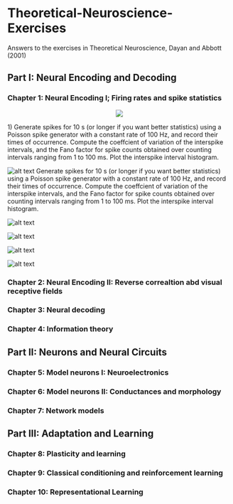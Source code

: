 # Theoretical-Neuroscience-Exercises
Answers to the exercises in Theoretical Neuroscience, Dayan and Abbott (2001)


## Part I: Neural Encoding and Decoding
### Chapter 1: Neural Encoding I; Firing rates and spike statistics

<p align="center">
  <img src="https://raw.githubusercontent.com/jtbreffle/Theoretical-Neuroscience-Exercises/master/ReadMe_Figures/c1p1.png">
</p>
    1) Generate spikes for 10 s (or longer if you want better statistics) using
    a Poisson spike generator with a constant rate of 100 Hz, and record
    their times of occurrence. Compute the coeffcient of variation of the
    interspike intervals, and the Fano factor for spike counts obtained
    over counting intervals ranging from 1 to 100 ms. Plot the interspike
    interval histogram. 



![alt text](https://raw.githubusercontent.com/jtbreffle/Theoretical-Neuroscience-Exercises/master/ReadMe_Figures/c1p1.png)
    Generate spikes for 10 s (or longer if you want better statistics) using
    a Poisson spike generator with a constant rate of 100 Hz, and record
    their times of occurrence. Compute the coeffcient of variation of the
    interspike intervals, and the Fano factor for spike counts obtained
    over counting intervals ranging from 1 to 100 ms. Plot the interspike
    interval histogram. 
    

![alt text](https://raw.githubusercontent.com/jtbreffle/Theoretical-Neuroscience-Exercises/master/ReadMe_Figures/c1p2.png)



![alt text](https://raw.githubusercontent.com/jtbreffle/Theoretical-Neuroscience-Exercises/master/ReadMe_Figures/c1p8.png)

![alt text](https://raw.githubusercontent.com/jtbreffle/Theoretical-Neuroscience-Exercises/master/ReadMe_Figures/c1p9.png)

![alt text](https://raw.githubusercontent.com/jtbreffle/Theoretical-Neuroscience-Exercises/master/ReadMe_Figures/c1p10.png)




### Chapter 2: Neural Encoding II: Reverse correaltion abd visual receptive fields

### Chapter 3: Neural decoding

### Chapter 4: Information theory


## Part II: Neurons and Neural Circuits

### Chapter 5: Model neurons I: Neuroelectronics

### Chapter 6: Model neurons II: Conductances and morphology

### Chapter 7: Network models


## Part III: Adaptation and Learning

### Chapter 8: Plasticity and learning

### Chapter 9: Classical conditioning and reinforcement learning

### Chapter 10: Representational Learning
